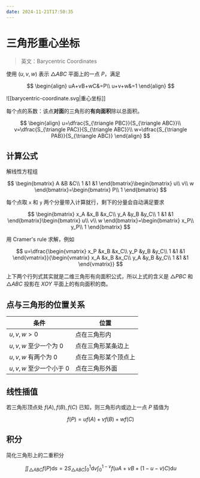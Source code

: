 ```yaml
---
date: 2024-11-21T17:50:35
---
```


# 三角形重心坐标

> 英文：Barycentric Coordinates

使用 $(u,v,w)$ 表示 $\triangle ABC$ 平面上的一点 $P$，满足

$$
\begin{align}
uA+vB+wC&=P\\
u+v+w&=1
\end{align}
$$

![[barycentric-coordinate.svg|重心坐标]]

每个点的系数：该点**对面**的三角形的**有向面积**除以总面积。

$$
\begin{align}
u=\dfrac{S_{\triangle PBC}}{S_{\triangle ABC}}\\
v=\dfrac{S_{\triangle PAC}}{S_{\triangle ABC}}\\
w=\dfrac{S_{\triangle PAB}}{S_{\triangle ABC}}
\end{align}
$$

## 计算公式

解线性方程组

$$
\begin{bmatrix}
A &B &C\\
1 &1 &1
\end{bmatrix}\begin{bmatrix}
u\\
v\\
w
\end{bmatrix}=\begin{bmatrix}
P\\
1
\end{bmatrix}
$$

每个点取 `x` 和 `y` 两个分量带入计算就行，剩下的分量会自动满足要求

$$
\begin{bmatrix}
x_A &x_B &x_C\\
y_A &y_B &y_C\\
1 &1 &1
\end{bmatrix}\begin{bmatrix}
u\\
v\\
w
\end{bmatrix}=\begin{bmatrix}
x_P\\
y_P\\
1
\end{bmatrix}
$$

用 Cramer's rule 求解，例如

$$
u=\dfrac{\begin{vmatrix}
x_P &x_B &x_C\\
y_P &y_B &y_C\\
1 &1 &1
\end{vmatrix}}{\begin{vmatrix}
x_A &x_B &x_C\\
y_A &y_B &y_C\\
1 &1 &1
\end{vmatrix}}
$$

上下两个行列式其实就是二维三角形有向面积公式，所以上式的含义是 $\triangle PBC$ 和 $\triangle ABC$ 投影在 $XOY$ 平面上的有向面积的商。

## 点与三角形的位置关系

| 条件               | 位置         |
| ---------------- | ---------- |
| $u,v,w>0$        | 点在三角形内     |
| $u,v,w$ 至少一个为 $0$  | 点在三角形某条边上  |
| $u,v,w$ 有两个为 $0$   | 点在三角形某个顶点上 |
| $u,v,w$ 至少一个小于 $0$ | 点在三角形外面    |

## 线性插值

若三角形顶点处 $f(A),f(B),f(C)$ 已知，则三角形内或边上一点 $P$ 插值为

$$
f(P)=uf(A)+vf(B)+wf(C)
$$

## 积分

简化三角形上的二重积分

$$
\iint_{\triangle ABC} f(P) \mathrm{d}s=2S_{\triangle ABC} \int_0^1 \mathrm{d}v \int_0^{1-v} f(uA+vB+(1-u-v)C) \mathrm{d}u
$$
